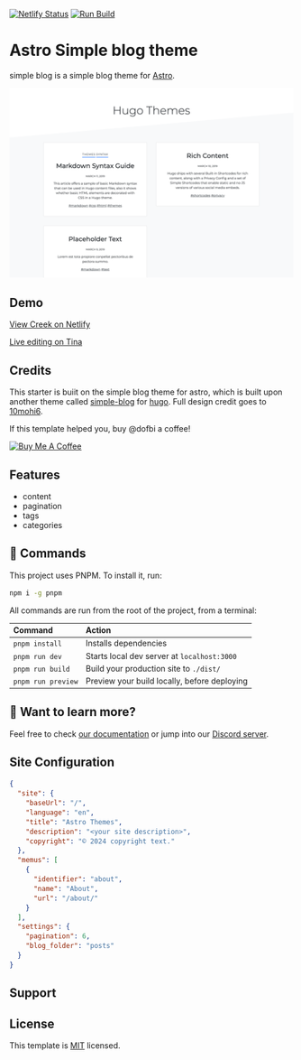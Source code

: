 [![Netlify Status](https://api.netlify.com/api/v1/badges/13421fcf-e03c-4f6a-9ad1-1aa1ec13e0ba/deploy-status)](https://app.netlify.com/sites/astro-simple-blog/deploys) [![Run Build](https://github.com/dofbi/astro-simple-blog-theme/actions/workflows/build-test.yml/badge.svg)](https://github.com/dofbi/astro-simple-blog-theme/actions/workflows/build-test.yml)

# Astro Simple blog theme

simple blog is a simple blog theme for [Astro](https://docs.astro.build).

![screenshot](https://raw.githubusercontent.com/10mohi6/hugo-theme-simple-blog/master/images/screenshot.png)

## Demo

[View Creek on Netlify](https://astro-simple-blog.netlify.app/)

[Live editing on Tina](/public/assets/simple-blog-with-tina-demo.mp4)

## Credits

This starter is buiit on the simple blog theme for astro, which is built upon
another theme called [simple-blog](https://github.com/10mohi6/hugo-theme-simple-blog)
for [hugo](https://gohugo.io/). Full design credit goes to [10mohi6](https://github.com/10mohi6).

If this template helped you, buy @dofbi a coffee!

<a href="https://www.buymeacoffee.com/51JrBtX" target="_blank"><img src="https://cdn.buymeacoffee.com/buttons/v2/default-yellow.png" alt="Buy Me A Coffee" style="height: 60px !important;width: 217px !important;" ></a>

## Features

- content
- pagination
- tags
- categories

## 🧞 Commands

This project uses PNPM. To install it, run:

```sh
npm i -g pnpm
```

All commands are run from the root of the project, from a terminal:

| Command            | Action                                       |
| :----------------- | :------------------------------------------- |
| `pnpm install`     | Installs dependencies                        |
| `pnpm run dev`     | Starts local dev server at `localhost:3000`  |
| `pnpm run build`   | Build your production site to `./dist/`      |
| `pnpm run preview` | Preview your build locally, before deploying |

## 👀 Want to learn more?

Feel free to check [our documentation](https://github.com/withastro/astro) or jump into our [Discord server](https://astro.build/chat).

## Site Configuration

```json
{
  "site": {
    "baseUrl": "/",
    "language": "en",
    "title": "Astro Themes",
    "description": "<your site description>",
    "copyright": "© 2024 copyright text."
  },
  "memus": [
    {
      "identifier": "about",
      "name": "About",
      "url": "/about/"
    }
  ],
  "settings": {
    "pagination": 6,
    "blog_folder": "posts"
  }
}
```

## Support

## License

This template is [MIT](LICENSE) licensed.
